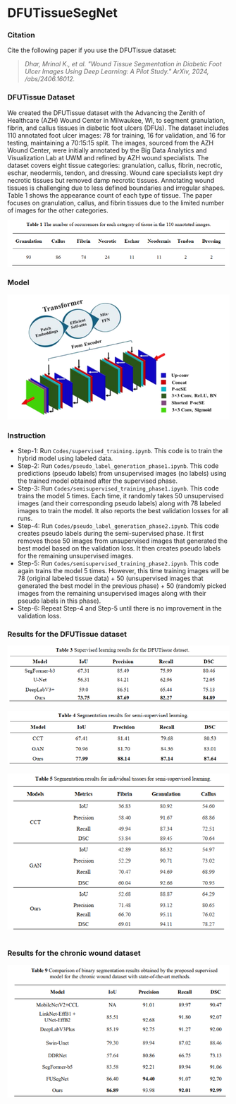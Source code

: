 # DFUTissueSegNet

### Citation
Cite the following paper if you use the DFUTissue dataset: <br>

> *Dhar, Mrinal K., et al. "Wound Tissue Segmentation in Diabetic Foot Ulcer Images Using Deep Learning: A Pilot Study." ArXiv, 2024,  /abs/2406.16012.*

### DFUTissue Dataset
We created the DFUTissue dataset with the Advancing the Zenith of Healthcare (AZH) Wound Center in Milwaukee, WI, to segment granulation, fibrin, and callus tissues in diabetic foot ulcers (DFUs). The dataset includes 110 annotated foot ulcer images: 78 for training, 16 for validation, and 16 for testing, maintaining a 70:15:15 split. The images, sourced from the AZH Wound Center, were initially annotated by the Big Data Analytics and Visualization Lab at UWM and refined by AZH wound specialists. The dataset covers eight tissue categories: granulation, callus, fibrin, necrotic, eschar, neodermis, tendon, and dressing. Wound care specialists kept dry necrotic tissues but removed damp necrotic tissues. Annotating wound tissues is challenging due to less defined boundaries and irregular shapes. Table 1 shows the appearance count of each type of tissue.  The paper focuses on granulation, callus, and fibrin tissues due to the limited number of images for the other categories. 

<div align="center">
	<img src="/Resources/Table1.png">
</div>

### Model
<div align="center">
	<img src="/Resources/model.png">
</div>

### Instruction
* Step-1: Run `Codes/supervised_training.ipynb`. This code is to train the hybrid model using labeled data. 
* Step-2: Run `Codes/pseudo_label_generation_phase1.ipynb`. This code predictions (pseudo labels) from unsupervised images (no labels) using the trained model obtained after the supervised phase.
* Step-3: Run `Codes/semisupervised_training_phase1.ipynb`. This code trains the model 5 times. Each time, it randomly takes 50 unsupervised images (and their corresponding pseudo labels) along with 78 labeled images to train the model. It also reports the best validation losses for all runs. 
* Step-4: Run `Codes/pseudo_label_generation_phase2.ipynb`. This code creates pseudo labels during the semi-supervised phase. It first removes those 50 images from unsupervised images that generated the best model based on the validation loss. It then creates pseudo labels for the remaining unsupervised images.
* Step-5: Run `Codes/semisupervised_training_phase2.ipynb`. This code again trains the model 5 times. However, this time training images will be 78 (original labeled tissue data) + 50 (unsupervised images that generated the best model in the previous phase) + 50 (randomly picked images from the remaining unsupervised images along with their pseudo labels in this phase).
* Step-6: Repeat Step-4 and Step-5 until there is no improvement in the validation loss.

### Results for the DFUTissue dataset

<div align="center">
	<img src="/Resources/Table3_.png">
</div>
<br>

<div align="center">
	<img src="/Resources/Table4_.png">
</div>
<br>

<div align="center">
	<img src="/Resources/Table5.png">
</div>
<br>

### Results for the chronic wound dataset
<div align="center">
	<img src="/Resources/Table9.png">
</div>
<br>
